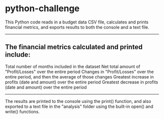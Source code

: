 # python-challenge

This Python code reads in a budget data CSV file, calculates and prints financial metrics, and exports results to both the console and a text file.

-----

## The financial metrics calculated and printed include:

Total number of months included in the dataset
Net total amount of "Profit/Losses" over the entire period
Changes in "Profit/Losses" over the entire period, and then the average of those changes
Greatest increase in profits (date and amount) over the entire period
Greatest decrease in profits (date and amount) over the entire period

-----

The results are printed to the console using the print() function, and also exported to a text file in the "analysis" folder using the built-in open() and write() functions.
